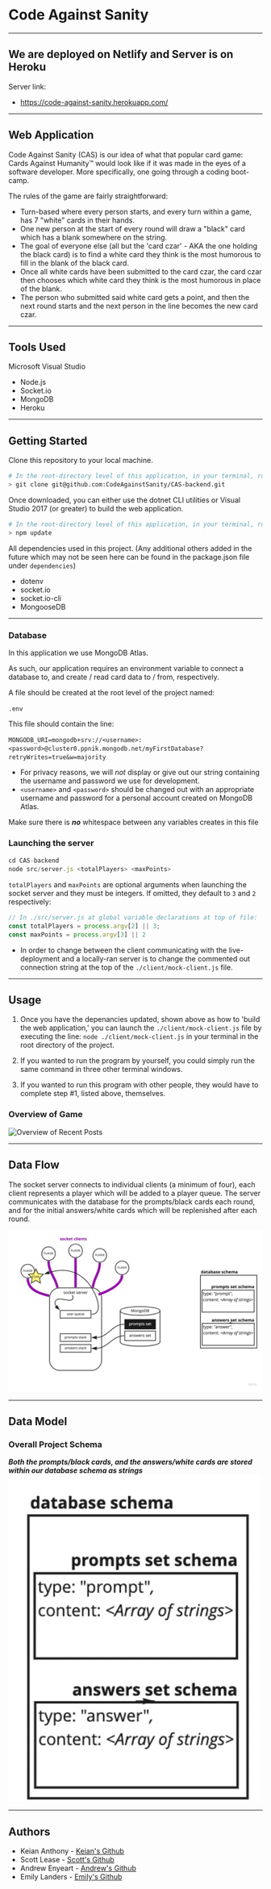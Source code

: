 # Code Against Sanity

---

## We are deployed on Netlify and Server is on Heroku

Server link:
- https://code-against-sanity.herokuapp.com/

---

## Web Application

Code Against Sanity (CAS) is our idea of what that popular card game: Cards Against Humanity™ would look like if it was made in the eyes of a software developer. More specifically, one going through a coding boot-camp.

The rules of the game are fairly straightforward:

- Turn-based where every person starts, and every turn within a game, has 7 "white" cards in their hands.
- One new person at the start of every round will draw a "black" card which has a blank somewhere on the string.
- The goal of everyone else (all but the 'card czar' - AKA the one holding the black card) is to find a white card they think is the most humorous to fill in the blank of the black card.
- Once all white cards have been submitted to the card czar, the card czar then chooses which white card they think is the most humorous in place of the blank.
- The person who submitted said white card gets a point, and then the next round starts and the next person in the line becomes the new card czar.

---

## Tools Used

Microsoft Visual Studio

- Node.js
- Socket.io
- MongoDB
- Heroku

---

## Getting Started

Clone this repository to your local machine.

```bash
# In the root-directory level of this application, in your terminal, run the following
> git clone git@github.com:CodeAgainstSanity/CAS-backend.git 
```

Once downloaded, you can either use the dotnet CLI utilities or Visual Studio 2017 (or greater) to build the web application.

```bash
# In the root-directory level of this application, in your terminal, run the following
> npm update
```

All dependencies used in this project.
(Any additional others added in the future which may not be seen here can be found in the package.json file under `dependencies`)

* dotenv
* socket.io
* socket.io-cli
* MongooseDB

---

### Database

In this application we use MongoDB Atlas.

As such, our application requires an environment variable to connect a database to, and create / read card data to / from, respectively.

A file should be created at the root level of the project named:

`.env`

This file should contain the line:

`MONGODB_URI=mongodb+srv://<username>:<password>@cluster0.ppnik.mongodb.net/myFirstDatabase?retryWrites=true&w=majority`

* For privacy reasons, we will *not* display or give out our string containing the username and password we use for development.
* `<username>` and `<password>` should be changed out with an appropriate username and password for a personal account created on MongoDB Atlas.

Make sure there is ***no*** whitespace between any variables creates in this file

### Launching the server

```js
cd CAS-backend
node src/server.js <totalPlayers> <maxPoints>
```

`totalPlayers` and `maxPoints` are optional arguments when launching the socket server and they must be integers. If omitted, they default to `3` and `2` respectively:

```js
// In ./src/server.js at global variable declarations at top of file:
const totalPlayers = process.argv[2] || 3;
const maxPoints = process.argv[3] || 2
```

* In order to change between the client communicating with the live-deployment and a locally-ran server is to change the commented out connection string at the top of the `./client/mock-client.js` file.

---

## Usage

1. Once you have the depenancies updated, shown above as how to 'build the web application,' you can launch the `./client/mock-client.js` file by executing the line: `node ./client/mock-client.js` in your terminal in the root directory of the project.

1. If you wanted to run the program by yourself, you could simply run the same command in three other terminal windows.

1. If you wanted to run this program with other people, they would have to complete step #1, listed above, themselves.

### Overview of Game

![Overview of Recent Posts](https://via.placeholder.com/500x250)

---

## Data Flow

The socket server connects to individual clients (a minimum of four), each client represents a player which will be added to a player queue. The server communicates with the database for the prompts/black cards each round, and for the initial answers/white cards which will be replenished after each round.

![Data Flow Diagram](./assets/UML.jpg)

---

## Data Model

### Overall Project Schema

***Both the prompts/black cards, and the answers/white cards are stored within our database schema as strings***
![Database Schema](./assets/DBSchema.png)

---

## Authors

- Keian Anthony - [Keian's Github](https://github.com/Keian-A)
- Scott Lease - [Scott's Github](https://github.com/scottie-l)
- Andrew Enyeart - [Andrew's Github](https://github.com/aenyeart)
- Emily Landers - [Emily's Github](https://github.com/Emily-Landers)
